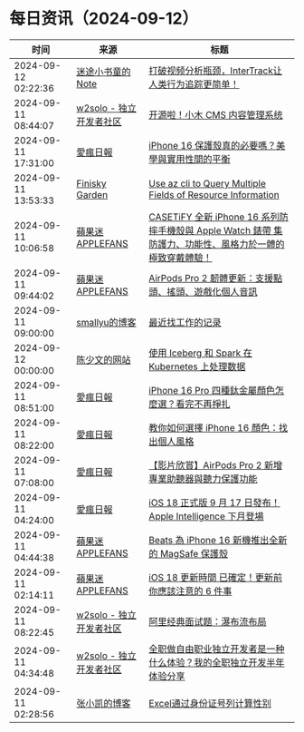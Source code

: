 ﻿# 每日资讯（2024-09-12）

|时间|来源|标题|
|---|---|---|
|2024-09-12 02:22:36|[迷途小书童的Note](https://xugaoxiang.com/feed)|[打破视频分析瓶颈，InterTrack让人类行为追踪更简单！](https://xugaoxiang.com/2024/09/12/intertrack/)|
|2024-09-11 08:44:07|[w2solo - 独立开发者社区](https://w2solo.com/topics/feed)|[开源啦！小木 CMS 内容管理系统](https://w2solo.com/topics/5024)|
|2024-09-11 17:31:00|[愛瘋日報](http://www.iphonetaiwan.org/feeds/posts/default)|[iPhone 16 保護殼真的必要嗎？美學與實用性間的平衡](https://www.iphonetaiwan.org/2024/09/iphone16-case-design.html)|
|2024-09-11 13:53:33|[Finisky Garden](https://finisky.github.io/atom.xml)|[Use az cli to Query Multiple Fields of Resource Information](https://finisky.github.io/en/use-az-cli-to-query-multiple-fields/)|
|2024-09-11 10:06:58|[蘋果迷 APPLEFANS](https://applefans.today/feed/)|[CASETiFY 全新 iPhone 16 系列防摔手機殼與 Apple Watch 錶帶 集防護力、功能性、風格力於一體的極致穿戴體驗！](https://applefans.today/2024-09-casetify-iphone-16-case/)|
|2024-09-11 09:44:02|[蘋果迷 APPLEFANS](https://applefans.today/feed/)|[AirPods Pro 2 韌體更新：支援點頭、搖頭、遊戲化個人音訊](https://applefans.today/2024-09-airpods-pro-2-new-firmware-update/)|
|2024-09-11 09:00:00|[smallyu的博客](https://smallyu.net/atom.xml)|[最近找工作的记录](https://smallyu.net/2024/09/11/%E6%9C%80%E8%BF%91%E6%89%BE%E5%B7%A5%E4%BD%9C%E7%9A%84%E8%AE%B0%E5%BD%95/)|
|2024-09-12 00:00:00|[陈少文的网站](https://www.chenshaowen.com/atom.xml)|[使用 Iceberg 和 Spark 在 Kubernetes 上处理数据](https://www.chenshaowen.com/blog/use-iceberg-and-spark-on-kubernetes.html)|
|2024-09-11 08:51:00|[愛瘋日報](http://www.iphonetaiwan.org/feeds/posts/default)|[iPhone 16 Pro 四種鈦金屬顏色怎麼選？看完不再掙扎](https://www.iphonetaiwan.org/2024/09/iphone-16-pro-color-choice-advice.html)|
|2024-09-11 08:22:00|[愛瘋日報](http://www.iphonetaiwan.org/feeds/posts/default)|[教你如何選擇 iPhone 16 顏色：找出個人風格](https://www.iphonetaiwan.org/2024/09/iphone-16-color-choice-advice.html)|
|2024-09-11 07:08:00|[愛瘋日報](http://www.iphonetaiwan.org/feeds/posts/default)|[【影片欣賞】AirPods Pro 2 新增專業助聽器與聽力保護功能](https://www.iphonetaiwan.org/2024/09/airpods-pro2-hearing-aid-update.html)|
|2024-09-11 04:24:00|[愛瘋日報](http://www.iphonetaiwan.org/feeds/posts/default)|[iOS 18 正式版 9 月 17 日發布！Apple Intelligence 下月登場](https://www.iphonetaiwan.org/2024/09/ios18-release-apple-intelligence-upgrade.html)|
|2024-09-11 04:44:38|[蘋果迷 APPLEFANS](https://applefans.today/feed/)|[Beats 為 iPhone 16 新機推出全新的 MagSafe 保護殼](https://applefans.today/2024-09-beats-iphone-16-case/)|
|2024-09-11 02:14:11|[蘋果迷 APPLEFANS](https://applefans.today/feed/)|[iOS 18 更新時間 已確定！更新前你應該注意的 6 件事](https://applefans.today/2024-09-what-to-do-before-ios-18-upgrade/)|
|2024-09-11 08:22:45|[w2solo - 独立开发者社区](https://w2solo.com/topics/feed)|[阿里经典面试题：瀑布流布局](https://w2solo.com/topics/5023)|
|2024-09-11 04:34:48|[w2solo - 独立开发者社区](https://w2solo.com/topics/feed)|[全职做自由职业独立开发者是一种什么体验？我的全职独立开发半年体验分享](https://w2solo.com/topics/5022)|
|2024-09-11 02:28:56|[张小凯的博客](https://jasonkayzk.github.io/atom.xml)|[Excel通过身份证号列计算性别](https://jasonkayzk.github.io/2024/09/11/Excel%E9%80%9A%E8%BF%87%E8%BA%AB%E4%BB%BD%E8%AF%81%E5%8F%B7%E5%88%97%E8%AE%A1%E7%AE%97%E6%80%A7%E5%88%AB/)|
